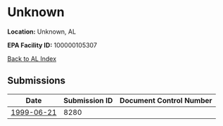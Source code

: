 # Unknown

**Location:** Unknown, AL

**EPA Facility ID:** 100000105307

[Back to AL Index](../../index.md)

## Submissions

| Date | Submission ID | Document Control Number |
|------|--------------|-------------------------|
| [1999-06-21](submissions/8280.md) | 8280 |  |
